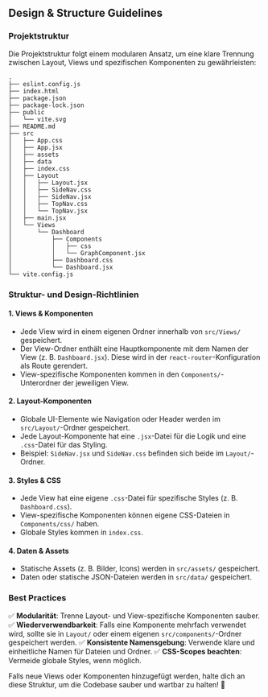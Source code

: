 ## Design & Structure Guidelines

### Projektstruktur

Die Projektstruktur folgt einem modularen Ansatz, um eine klare Trennung zwischen Layout, Views und spezifischen Komponenten zu gewährleisten:

```
.
├── eslint.config.js
├── index.html
├── package.json
├── package-lock.json
├── public
│   └── vite.svg
├── README.md
├── src
│   ├── App.css
│   ├── App.jsx
│   ├── assets
│   ├── data
│   ├── index.css
│   ├── Layout
│   │   ├── Layout.jsx
│   │   ├── SideNav.css
│   │   ├── SideNav.jsx
│   │   ├── TopNav.css
│   │   └── TopNav.jsx
│   ├── main.jsx
│   └── Views
│       └── Dashboard
│           ├── Components
│           │   ├── css
│           │   └── GraphComponent.jsx
│           ├── Dashboard.css
│           └── Dashboard.jsx
└── vite.config.js
```

### Struktur- und Design-Richtlinien

#### 1. Views & Komponenten
- Jede View wird in einem eigenen Ordner innerhalb von `src/Views/` gespeichert.
- Der View-Ordner enthält eine Hauptkomponente mit dem Namen der View (z. B. `Dashboard.jsx`). Diese wird in der `react-router`-Konfiguration als Route gerendert.
- View-spezifische Komponenten kommen in den `Components/`-Unterordner der jeweiligen View.

#### 2. Layout-Komponenten
- Globale UI-Elemente wie Navigation oder Header werden im `src/Layout/`-Ordner gespeichert.
- Jede Layout-Komponente hat eine `.jsx`-Datei für die Logik und eine `.css`-Datei für das Styling.
- Beispiel: `SideNav.jsx` und `SideNav.css` befinden sich beide im `Layout/`-Ordner.

#### 3. Styles & CSS
- Jede View hat eine eigene `.css`-Datei für spezifische Styles (z. B. `Dashboard.css`).
- View-spezifische Komponenten können eigene CSS-Dateien in `Components/css/` haben.
- Globale Styles kommen in `index.css`.

#### 4. Daten & Assets
- Statische Assets (z. B. Bilder, Icons) werden in `src/assets/` gespeichert.
- Daten oder statische JSON-Dateien werden in `src/data/` gespeichert.

### Best Practices
✅ **Modularität**: Trenne Layout- und View-spezifische Komponenten sauber.
✅ **Wiederverwendbarkeit**: Falls eine Komponente mehrfach verwendet wird, sollte sie in `Layout/` oder einem eigenen `src/components/`-Ordner gespeichert werden.
✅ **Konsistente Namensgebung**: Verwende klare und einheitliche Namen für Dateien und Ordner.
✅ **CSS-Scopes beachten**: Vermeide globale Styles, wenn möglich.

Falls neue Views oder Komponenten hinzugefügt werden, halte dich an diese Struktur, um die Codebase sauber und wartbar zu halten! 🚀